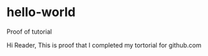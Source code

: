 # hello-world
Proof of tutorial

Hi Reader, This is proof that I completed my tortorial for github.com
